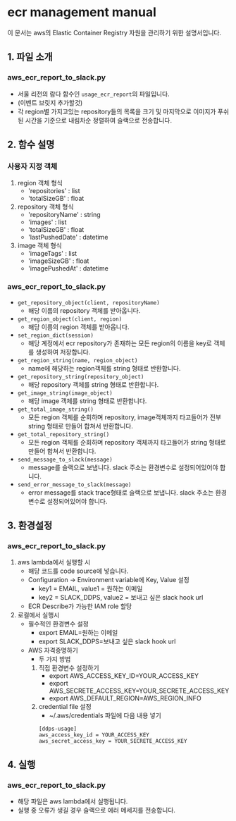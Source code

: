 # ecr management manual
이 문서는 aws의 Elastic Container Registry 자원을 관리하기 위한 설명서입니다.

## 1. 파일 소개
### aws_ecr_report_to_slack.py
- 서울 리전의 람다 함수인 `usage_ecr_report`의 파일입니다.
- (이벤트 브릿지 추가할것)
- 각 region별 가지고있는 repository들의 목록을 크기 및 마지막으로 이미지가 푸쉬 된 시간을 기준으로 내림차순 정렬하여 슬랙으로 전송합니다.

## 2. 함수 설명
### 사용자 지정 객체
1. region 객체 형식
	- 'repositories' : list
	- 'totalSizeGB' : float
2. repository 객체 형식
	- 'repositoryName' : string
	- 'images' : list
	- 'totalSizeGB' : float
	- 'lastPushedDate' : datetime
3. image 객체 형식
	- 'imageTags' : list
	- 'imageSizeGB' : float
	- 'imagePushedAt' : datetime
	
### aws_ecr_report_to_slack.py
- `get_repository_object(client, repositoryName)`
	- 해당 이름의 repository 객체를 받아옵니다.
- `get_region_object(client, region)`
	- 해당 이름의 region 객체를 받아옵니다.
- `set_region_dict(session)`
	- 해당 계정에서 ecr repository가 존재하는 모든 region의 이름을 key로 객체를 생성하여 저장합니다.
- `get_region_string(name, region_object)`
	- name에 해당하는 region객체를 string 형태로 반환합니다.
- `get_repository_string(repository_object)`
	- 해당 repository 객체를 string 형태로 반환합니다.
- `get_image_string(image_object)`
	- 해당 image 객체를 string 형태로 반환합니다.
- `get_total_image_string()`
	- 모든 region 객체를 순회하며 repository, image객체까지 타고들어가 전부 string 형태로 만들어 합쳐서 반환합니다.
- `get_total_repository_string()`
	- 모든 region 객체를 순회하며 repository 객체까지 타고들어가 string 형태로 만들어 합쳐서 반환합니다.
- `send_message_to_slack(message)`
	- message를 슬랙으로 보냅니다. slack 주소는 환경변수로 설정되어있어야 합니다.
- `send_error_message_to_slack(message)`
	- error message를 stack trace형태로 슬랙으로 보냅니다. slack 주소는 환경변수로 설정되어있어야 합니다.
	
## 3. 환경설정
### aws_ecr_report_to_slack.py
1. aws lambda에서 실행할 시
	- 해당 코드를 code source에 넣습니다.
	- Configuration -> Environment variable에 Key, Value 설정
		- key1 = EMAIL, value1 = 원하는 이메일
		- key2 = SLACK_DDPS, value2 = 보내고 싶은 slack hook url
	- ECR Describe가 가능한 IAM role 할당
2. 로컬에서 실행시
	- 필수적인 환경변수 설정
		- export EMAIL=원하는 이메일
		- export SLACK_DDPS=보내고 싶은 slack hook url
	- AWS 자격증명하기
		- 두 가지 방법
		1. 직접 환경변수 설정하기
			- export AWS_ACCESS_KEY_ID=YOUR_ACCESS_KEY
			- export AWS_SECRETE_ACCESS_KEY=YOUR_SECRETE_ACCESS_KEY
			- export AWS_DEFAULT_REGION=AWS_REGION_INFO
		2. credential file 설정
			- ~/.aws/credentials 파일에 다음 내용 넣기
			```
			[ddps-usage]
			aws_access_key_id = YOUR_ACCESS_KEY
			aws_secret_access_key = YOUR_SECRETE_ACCESS_KEY
			```

## 4. 실행
### aws_ecr_report_to_slack.py
- 해당 파일은 aws lambda에서 실행됩니다.
- 실행 중 오류가 생길 경우 슬랙으로 에러 메세지를 전송합니다.
